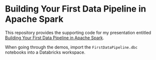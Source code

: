 # Building Your First Data Pipeline in Apache Spark

This repository provides the supporting code for my presentation entitled [Building Your First Data Pipeline in Apache Spark](https://www.catallaxyservices.com/presentations/building-your-first-data-pipeline-in-apache-spark/).

When going through the demos, import the `FirstDataPipeline.dbc` notebooks into a Databricks workspace.
